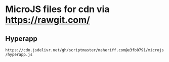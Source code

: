 # MicroJS files for cdn via https://rawgit.com/

## Hyperapp

`https://cdn.jsdelivr.net/gh/scriptmaster/msheriff.com@e3fb0791/microjs/hyperapp.js`


